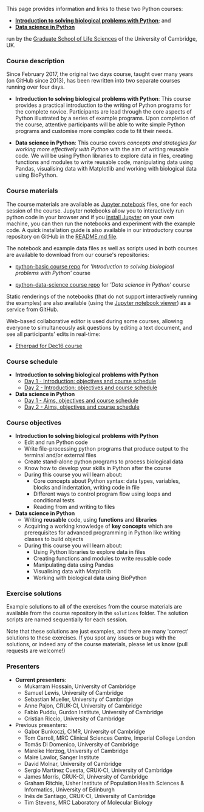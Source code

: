 This page provides information and links to these two Python courses:

- **[Introduction to solving biological problems with Python](https://github.com/alanwilter/pycam/python-basic)**; and
- **[Data science in Python](https://github.com/alanwilter/pycam/python-data-science)**

run by the [Graduate School of Life Sciences](http://www.training.cam.ac.uk/) of the University of Cambridge, UK.

### Course description
Since February 2017, the original two days course, taught over many years (on GitHub since 2013), has been rewritten into two separate courses running over four days.

- **Introduction to solving biological problems with Python**: This course provides a practical introduction to the writing of Python programs for the complete novice. Participants are lead through the core aspects of Python illustrated by a series of example programs. Upon completion of the course, attentive participants will be able to write simple Python programs and customise more complex code to fit their needs.

- **Data science in Python**: This course covers *concepts and strategies for working more effectively with Python* with the aim of writing reusable code. We will be using Python libraries to explore data in files, creating functions and modules to write reusable code, manipulating data using Pandas, visualising data with Matplotlib and working with biological data using BioPython.

### Course materials
The course materials are available as [Jupyter notebook](http://jupyter.org/) files, one for each session of the course. Jupyter notebooks allow you to interactively run python code in your browser and if you [install Jupyter](https://jupyter.readthedocs.io/en/latest/install.html) on your own machine, you can then run the notebooks and experiment with the example code. A quick installation guide is also available in our introductory course repository on GitHub in the [README.md file](https://github.com/alanwilter/pycam/python-basic/blob/master/README.md).

The notebook and example data files as well as scripts used in both courses are available to download from our course's repositories:

- [python-basic course repo](https://github.com/alanwilter/pycam/python-basic) for _'Introduction to solving biological problems with Python'_ course

- [python-data-science course repo](https://github.com/alanwilter/pycam/python-data-science) for _'Data science in Python'_ course

Static renderings of the notebooks (that do not support interactively running the examples)
are also available (using the [Jupyter notebook viewer](http://nbviewer.jupyter.org/)) as a service from GitHub.

Web-based collaborative editor is used during some courses, allowing everyone to simultaneously ask questions by editing a text document, and see all participants' edits in real-time:

- [Etherpad for Dec16 course](https://public.etherpad-mozilla.org/p/pycam-dec16)


### Course schedule

- **Introduction to solving biological problems with Python**
  - [Day 1 - Introduction: objectives and course schedule](https://github.com/alanwilter/pycam/python-basic/blob/master/python_basic_1_intro.ipynb)
  - [Day 2 - Introduction: objectives and course schedule](https://github.com/alanwilter/pycam/python-basic/blob/master/python_basic_2_intro.ipynb)
- **Data science in Python**
  - [Day 1 - Aims, objectives and course schedule](https://github.com/alanwilter/pycam/python-data-science/blob/master/10_python_data_intro.ipynb)
  - [Day 2 - Aims, objectives and course schedule](https://github.com/alanwilter/pycam/python-data-science/blob/master/20_python_data_intro.ipynb)

### Course objectives
- **Introduction to solving biological problems with Python**
  - Edit and run Python code
  - Write file-processing python programs that produce output to the terminal and/or external files
  - Create stand-alone python programs to process biological data
  - Know how to develop your skills in Python after the course
  - During this course you will learn about:
    - Core concepts about Python syntax: data types, variables, blocks and indentation, writing code in file
    - Different ways to control program flow using loops and conditional tests
    - Reading from and writing to files
- **Data science in Python**
  - Writing **reusable** code, using **functions** and **libraries**
  - Acquiring a working knowledge of **key concepts** which are prerequisites for advanced programming in Python like writing classes to build objects
  - During this course you will learn about:
    - Using Python libraries to explore data in files
    - Creating functions and modules to write reusable code
    - Manipulating data using Pandas
    - Visualising data with Matplotlib
    - Working with biological data using BioPython

### Exercise solutions
Example solutions to all of the exercises from the course materials are available from the course repository in the `solutions` folder. The solution scripts are named sequentially for each session.

Note that these solutions are just examples, and there are many 'correct' solutions to these exercises. If you spot any issues or bugs with the solutions, or indeed any of the course materials, please let us know (pull requests are welcome!)

### Presenters
- **Current presenters**:
  - Mukarram Hossain, University of Cambridge
  - Samuel Lewis, University of Cambridge
  - Sebastian Mueller, University of Cambridge
  - Anne Pajon, CRUK-CI, University of Cambridge
  - Fabio Puddu, Gurdon Institute, University of Cambridge
  - Cristian Riccio, University of Cambridge
- Previous presenters:
  - Gabor Bunkoczi, CIMR, University of Cambridge
  - Tom Carroll, MRC Clinical Sciences Centre, Imperial College London
  - Tomás Di Domenico, University of Cambridge
  - Mareike Herzog, University of Cambridge
  - Maire Lawlor, Sanger Institute
  - David Molnar, University of Cambridge
  - Sergio Martinez Cuesta, CRUK-CI, University of Cambridge
  - James Morris, CRUK-CI, University of Cambridge
  - Graham Ritchie, Usher Institute of Population Health Sciences & Informatics, University of Edinburgh
  - Inês de Santiago, CRUK-CI, University of Cambridge
  - Tim Stevens, MRC Laboratory of Molecular Biology
